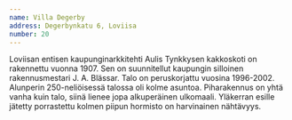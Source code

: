 ```yaml
---
name: Villa Degerby
address: Degerbynkatu 6, Loviisa
number: 20
---
```

Loviisan entisen kaupunginarkkitehti Aulis Tynkkysen kakkoskoti on rakennettu vuonna 1907. Sen on suunnitellut kaupungin silloinen rakennusmestari J. A. Blässar. Talo on peruskorjattu vuosina 1996-2002. Alunperin 250-neliöisessä talossa oli kolme asuntoa. Piharakennus on yhtä vanha kuin talo, siinä lienee jopa alkuperäinen ulkomaali. Yläkerran esille jätetty porrastettu kolmen piipun hormisto on harvinainen nähtävyys.